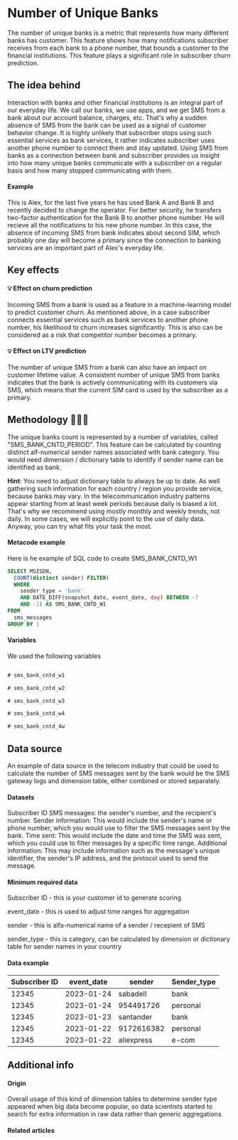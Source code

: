 <!--
NAME:  Number of Unique Banks
TAGS
Industries: Telecom
Tasks: Churn prediction, LTV
Sources: FeatureHub.AI
Entities: External Services
 -->
 
 # Number of Unique Banks

The number of unique banks is a metric that represents how many different banks has customer. This feature shows how many notifications subscriber receives from each bank to a phone number, that bounds a customer to the financial institutions. This feature plays a significant role in subscriber churn prediction. 

## The idea behind

Interaction with banks and other financial institutions is an integral part of our everyday life. We call our banks, we use apps, and we get SMS from a bank about our account balance, charges, etc. That's why a sudden absence of SMS from the bank can be used as a signal of customer behavior change. It is highly unlikely that subscriber stops using such essential services as bank services, it rather indicates subscriber uses another phone number to connect them and stay updated. Using SMS from banks as a connection between bank and subscriber provides us insight into how many unique banks communicate with a subscriber on a regular basis and how many stopped communicating with them.

#### Example 

This is Alex, for the last five years he has used Bank A and Bank B and recently decided to change the operator. For better security, he transfers two-factor authentication for the Bank B to another phone number. He will recieve all the notifications to his new phone number. 
In this case, the absence of incoming SMS from bank indicates about second SIM, which probably one day will become a primary since the connection to banking services are an important part of Alex's everyday life.

## Key effects
 
#### 💡 Effect on churn prediction

Incoming SMS from a bank is used as a feature in a machine-learning model to predict customer churn. As mentioned above, in a case subscriber connects essential services such as bank services to another phone number, his likelihood to churn increases significantly. This is also can be considered as a risk that competitor number becomes a primary.  

#### 💡 Effect on LTV prediction

The number of unique SMS from a bank can also have an impact on customer lifetime value. A consistent number of unique SMS from banks indicates that the bank is actively communicating with its customers via SMS, which means that the current SIM card is used by the subscriber as a primary. 

## Methodology 👨🏻‍💻

The unique banks count is represented by a number of variables, called "SMS_BANK_CNTD_PERIOD". 
This feature can be calculated by counting distinct alf-numerical sender names associated with bank category. You would need dimension / dictionary table to identify if sender name can be identified as bank. 

**Hint**: 
You need to adjust dictionary table to always be up to date. As well gathering such information for each country / region you provide service, because banks may vary. In the telecommunication industry patterns appear starting from at least week periods because daily is biased a lot. That's why we recommend using mostly monthly and weekly trends, not daily. In some cases, we will explicitly point to the use of daily data. Anyway, you can try what fits your task the most.

#### Metacode example

Here is he example of SQL code to create SMS_BANK_CNTD_W1

```sql
SELECT MSISDN,
  COUNT(distinct sender) FILTER(
  WHERE
    sender_type = 'bank'
    AND DATE_DIFF(snapshot_date, event_date, day) BETWEEN -7
    AND -1) AS SMS_BANK_CNTD_W1
FROM
  sms_messages
GROUP BY 1
```

#### Variables

We used the following variables

```sql

# sms_bank_cntd_w1

# sms_bank_cntd_w2

# sms_bank_cntd_w3

# sms_bank_cntd_w4

# sms_bank_cntd_4w
```  

## Data source
An example of data source in the telecom industry that could be used to calculate the number of SMS messages sent by the bank would be the SMS gateway logs and dimension table, either combined or stored separately.

#### Datasets
Subscriber ID
SMS messages: the sender's number, and the recipient's number.
Sender information: This would include the sender's name or phone number, which you would use to filter the SMS messages sent by the bank.
Time sent: This would include the date and time the SMS was sent, which you could use to filter messages by a specific time range.
Additional information: This may include information such as the message's unique identifier, the sender's IP address, and the protocol used to send the message.


#### Minimum required data
Subscriber ID - this is your customer id to generate scoring

event_date - this is used to adjust time ranges for aggregation

sender - this is alfa-numerical name of a sender / recepient of SMS

sender_type - this is category, can be calculated by dimension or dictionary table for sender names in your country



#### Data example

| Subscriber ID | event_date    | sender | Sender_type  |
|---------------|-------------|-----------|--------------|
| 12345         | 2023-01-24    | sabadell        | bank      |
| 12345         | 2023-01-24    | 954491726         | personal       |
| 12345         | 2023-01-23    | santander         | bank       |
| 12345         | 2023-01-22    | 9172616382         | personal      |
| 12345         | 2023-01-22    | aliexpress         | e-com      |


## Additional info

#### Origin

Overall usage of this kind of dimension tables to determine sender type appeared when big data become popular, so data scientists started to search for extra information in raw data rather than generic aggregations.

#### Related articles



